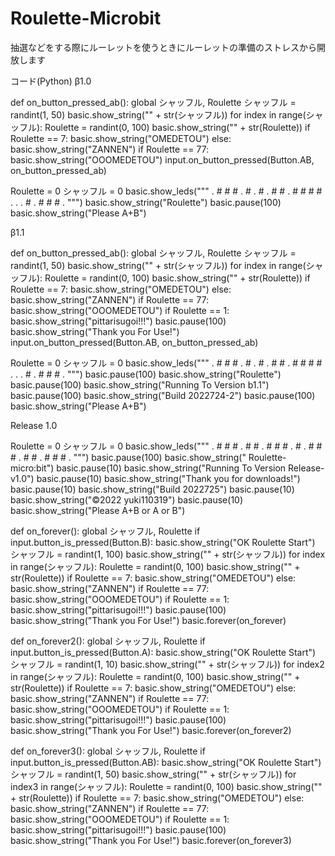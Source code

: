# Roulette-Microbit
抽選などをする際にルーレットを使うときにルーレットの準備のストレスから開放します

コード(Python)
β1.0

def on_button_pressed_ab():
    global シャッフル, Roulette
    シャッフル = randint(1, 50)
    basic.show_string("" + str(シャッフル))
    for index in range(シャッフル):
        Roulette = randint(0, 100)
        basic.show_string("" + str(Roulette))
    if Roulette == 7:
        basic.show_string("OMEDETOU")
    else:
        basic.show_string("ZANNEN")
    if Roulette == 77:
        basic.show_string("OOOMEDETOU")
input.on_button_pressed(Button.AB, on_button_pressed_ab)

Roulette = 0
シャッフル = 0
basic.show_leds("""
    . # # # .
        # . # . #
        # . # # #
        # . . . #
        . # # # .
""")
basic.show_string("Roulette")
basic.pause(100)
basic.show_string("Please A+B")

β1.1

def on_button_pressed_ab():
    global シャッフル, Roulette
    シャッフル = randint(1, 50)
    basic.show_string("" + str(シャッフル))
    for index in range(シャッフル):
        Roulette = randint(0, 100)
        basic.show_string("" + str(Roulette))
    if Roulette == 7:
        basic.show_string("OMEDETOU")
    else:
        basic.show_string("ZANNEN")
    if Roulette == 77:
        basic.show_string("OOOMEDETOU")
    if Roulette == 1:
        basic.show_string("pittarisugoi!!!")
    basic.pause(100)
    basic.show_string("Thank you For Use!")
input.on_button_pressed(Button.AB, on_button_pressed_ab)

Roulette = 0
シャッフル = 0
basic.show_leds("""
    . # # # .
        # . # . #
        # . # # #
        # . . . #
        . # # # .
""")
basic.pause(100)
basic.show_string("Roulette")
basic.pause(100)
basic.show_string("Running To Version b1.1")
basic.pause(100)
basic.show_string("Build 2022724-2")
basic.pause(100)
basic.show_string("Please A+B")

Release 1.0


Roulette = 0
シャッフル = 0
basic.show_leds("""
    . # # # .
        # # . # #
        # . # . #
        # # . # #
        . # # # .
""")
basic.pause(100)
basic.show_string(" Roulette-micro:bit")
basic.pause(10)
basic.show_string("Running To Version Release-v1.0")
basic.pause(10)
basic.show_string("Thank you for downloads!")
basic.pause(10)
basic.show_string("Build 2022725")
basic.pause(10)
basic.show_string("©2022 yuki110319")
basic.pause(10)
basic.show_string("Please A+B or A or B")

def on_forever():
    global シャッフル, Roulette
    if input.button_is_pressed(Button.B):
        basic.show_string("OK Roulette Start")
        シャッフル = randint(1, 100)
        basic.show_string("" + str(シャッフル))
        for index in range(シャッフル):
            Roulette = randint(0, 100)
            basic.show_string("" + str(Roulette))
        if Roulette == 7:
            basic.show_string("OMEDETOU")
        else:
            basic.show_string("ZANNEN")
        if Roulette == 77:
            basic.show_string("OOOMEDETOU")
        if Roulette == 1:
            basic.show_string("pittarisugoi!!!")
        basic.pause(100)
        basic.show_string("Thank you For Use!")
basic.forever(on_forever)

def on_forever2():
    global シャッフル, Roulette
    if input.button_is_pressed(Button.A):
        basic.show_string("OK Roulette Start")
        シャッフル = randint(1, 10)
        basic.show_string("" + str(シャッフル))
        for index2 in range(シャッフル):
            Roulette = randint(0, 100)
            basic.show_string("" + str(Roulette))
        if Roulette == 7:
            basic.show_string("OMEDETOU")
        else:
            basic.show_string("ZANNEN")
        if Roulette == 77:
            basic.show_string("OOOMEDETOU")
        if Roulette == 1:
            basic.show_string("pittarisugoi!!!")
        basic.pause(100)
        basic.show_string("Thank you For Use!")
basic.forever(on_forever2)

def on_forever3():
    global シャッフル, Roulette
    if input.button_is_pressed(Button.AB):
        basic.show_string("OK Roulette Start")
        シャッフル = randint(1, 50)
        basic.show_string("" + str(シャッフル))
        for index3 in range(シャッフル):
            Roulette = randint(0, 100)
            basic.show_string("" + str(Roulette))
        if Roulette == 7:
            basic.show_string("OMEDETOU")
        else:
            basic.show_string("ZANNEN")
        if Roulette == 77:
            basic.show_string("OOOMEDETOU")
        if Roulette == 1:
            basic.show_string("pittarisugoi!!!")
        basic.pause(100)
        basic.show_string("Thank you For Use!")
basic.forever(on_forever3)
